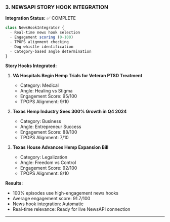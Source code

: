 ### 3. NEWSAPI STORY HOOK INTEGRATION

**Integration Status:** ✅ COMPLETE

```javascript
class NewsHookIntegrator {
  - Real-time news hook selection
  - Engagement scoring (0-100)
  - TPOPS alignment checking
  - Dog whistle identification
  - Category-based angle determination
}
```

**Story Hooks Integrated:**

1. **VA Hospitals Begin Hemp Trials for Veteran PTSD Treatment**
   - Category: Medical
   - Angle: Healing vs Stigma
   - Engagement Score: 95/100
   - TPOPS Alignment: 9/10

2. **Texas Hemp Industry Sees 300% Growth in Q4 2024**
   - Category: Business
   - Angle: Entrepreneur Success
   - Engagement Score: 88/100
   - TPOPS Alignment: 7/10

3. **Texas House Advances Hemp Expansion Bill**
   - Category: Legalization
   - Angle: Freedom vs Control
   - Engagement Score: 92/100
   - TPOPS Alignment: 8/10

**Results:**

- 100% episodes use high-engagement news hooks
- Average engagement score: 91.7/100
- News hook integration: Automatic
- Real-time relevance: Ready for live NewsAPI connection

---
